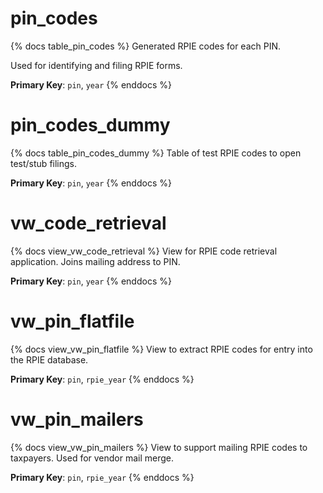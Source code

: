 # pin_codes

{% docs table_pin_codes %}
Generated RPIE codes for each PIN.

Used for identifying and filing RPIE forms.

**Primary Key**: `pin`, `year`
{% enddocs %}

# pin_codes_dummy

{% docs table_pin_codes_dummy %}
Table of test RPIE codes to open test/stub filings.

**Primary Key**: `pin`, `year`
{% enddocs %}

# vw_code_retrieval

{% docs view_vw_code_retrieval %}
View for RPIE code retrieval application. Joins mailing address to PIN.

**Primary Key**: `pin`, `year`
{% enddocs %}

# vw_pin_flatfile

{% docs view_vw_pin_flatfile %}
View to extract RPIE codes for entry into the RPIE database.

**Primary Key**: `pin`, `rpie_year`
{% enddocs %}

# vw_pin_mailers

{% docs view_vw_pin_mailers %}
View to support mailing RPIE codes to taxpayers. Used for vendor mail merge.

**Primary Key**: `pin`, `rpie_year`
{% enddocs %}
